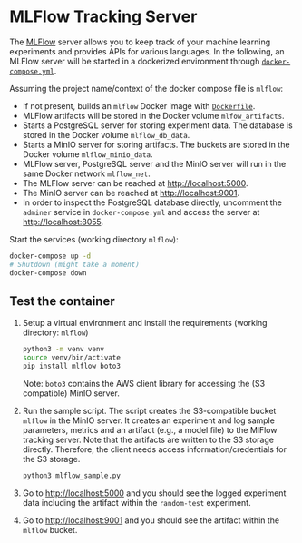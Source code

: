 # MLFlow Tracking Server

The [MLFlow](https://mlflow.org) server allows you to keep track of your machine learning experiments
and provides APIs for various languages. In the following, an MLFlow server will
be started in a dockerized environment through [`docker-compose.yml`](docker-compose.yml).

Assuming the project name/context of the docker compose file is `mlflow`:

- If not present, builds an `mlflow` Docker image with [`Dockerfile`](Dockerfile).
- MLFlow artifacts will be stored in the Docker volume `mlfow_artifacts`.
- Starts a PostgreSQL server for storing experiment data. The database is stored
  in the Docker volume `mlflow_db_data`.
- Starts a MinIO server for storing artifacts. The buckets are stored
  in the Docker volume `mlflow_minio_data`.
- MLFlow server, PostgreSQL server and the MinIO server will run in the same Docker network `mlflow_net`.
- The MLFlow server can be reached at [http://localhost:5000](http://localhost:5000).
- The MinIO server can be reached at [http://localhost:9001](http://localhost:9001).
- In order to inspect the PostgreSQL database directly, uncomment the `adminer`
  service in `docker-compose.yml` and access the server at [http://localhost:8055](http://localhost:8055).

Start the services (working directory `mlflow`):

```bash
docker-compose up -d
# Shutdown (might take a moment)
docker-compose down
```

## Test the container

1. Setup a virtual environment and install the requirements (working directory: `mlflow`)

   ```bash
   python3 -m venv venv
   source venv/bin/activate
   pip install mlflow boto3
   ```

   Note: `boto3` contains the AWS client library for accessing the (S3 compatible) MinIO server.

2. Run the sample script. The script creates the S3-compatible bucket `mlflow` in the MinIO server. It creates an experiment and log sample parameters, metrics and an artifact (e.g., a model file) to the MlFlow tracking server. Note that the artifacts are written to the S3 storage directly. Therefore, the client needs access information/credentials for the S3 storage.

   ```bash
   python3 mlflow_sample.py
   ```

3. Go to [http://localhost:5000](http://localhost:5000) and you should see the logged experiment data including the artifact within the `random-test` experiment.
4. Go to [http://localhost:9001](http://localhost:9001) and you should see the artifact within the `mlflow` bucket.

